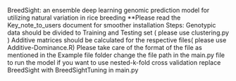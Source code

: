 BreedSight: an ensemble deep learning genomic prediction model for utilizing natural variation in rice breeding
**Please read the Key_note_to_users document for smoother installation
Steps:
Genotypic data should be divided to Training and Testing set ( please use clustering.py )
Additive matrices should be calculated for the respective files( please use Additive-Dominance.R)
Please take care of the format of the file as mentioned in the Example file folder
change the file path in the main.py file to run the model
if you want to use nested-k-fold cross validation  replace BreedSight with BreedSightTuning in main.py 
